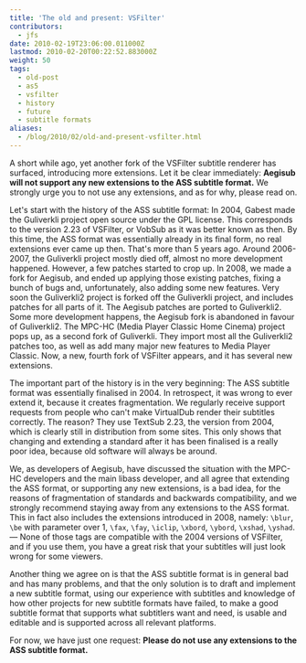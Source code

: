 ```yaml
---
title: 'The old and present: VSFilter'
contributors:
  - jfs
date: 2010-02-19T23:06:00.011000Z
lastmod: 2010-02-20T00:22:52.883000Z
weight: 50
tags:
  - old-post
  - as5
  - vsfilter
  - history
  - future
  - subtitle formats
aliases:
  - /blog/2010/02/old-and-present-vsfilter.html
---
```


A short while ago, yet another fork of the VSFilter subtitle renderer has surfaced, introducing more extensions. Let it be clear immediately: **Aegisub will not support any new extensions to the ASS subtitle format.** We strongly urge you to not use any extensions, and as for why, please read on.

Let's start with the history of the ASS subtitle format: In 2004, Gabest made the Guliverkli project open source under the GPL license. This corresponds to the version 2.23 of VSFilter, or VobSub as it was better known as then. By this time, the ASS format was essentially already in its final form, no real extensions ever came up then. That's more than 5 years ago. Around 2006-2007, the Guliverkli project mostly died off, almost no more development happened. However, a few patches started to crop up. In 2008, we made a fork for Aegisub, and ended up applying those existing patches, fixing a bunch of bugs and, unfortunately, also adding some new features. Very soon the Guliverkli2 project is forked off the Guliverkli project, and includes patches for all parts of it. The Aegisub patches are ported to Guliverkli2. Some more development happens, the Aegisub fork is abandoned in favour of Guliverkli2. The MPC-HC (Media Player Classic Home Cinema) project pops up, as a second fork of Guliverkli. They import most all the Guliverkli2 patches too, as well as add many major new features to Media Player Classic. Now, a new, fourth fork of VSFilter appears, and it has several new extensions.

The important part of the history is in the very beginning: The ASS subtitle format was essentially finalised in 2004. In retrospect, it was wrong to ever extend it, because it creates fragmentation. We regularly receive support requests from people who can't make VirtualDub render their subtitles correctly. The reason? They use TextSub 2.23, the version from 2004, which is clearly still in distribution from some sites. This only shows that changing and extending a standard after it has been finalised is a really poor idea, because old software will always be around.

We, as developers of Aegisub, have discussed the situation with the MPC-HC developers and the main libass developer, and all agree that extending the ASS format, or supporting any new extensions, is a bad idea, for the reasons of fragmentation of standards and backwards compatibility, and we strongly recommend staying away from any extensions to the ASS format. This in fact also includes the extensions introduced in 2008, namely: `\blur`, `\be` with parameter over 1, `\fax`, `\fay`, `\iclip`, `\xbord`, `\ybord`, `\xshad`, `\yshad`. — None of those tags are compatible with the 2004 versions of VSFilter, and if you use them, you have a great risk that your subtitles will just look wrong for some viewers.

Another thing we agree on is that the ASS subtitle format is in general bad and has many problems, and that the only solution is to draft and implement a new subtitle format, using our experience with subtitles and knowledge of how other projects for new subtitle formats have failed, to make a good subtitle format that supports what subtitlers want and need, is usable and editable and is supported across all relevant platforms.

For now, we have just one request: **Please do not use any extensions to the ASS subtitle format.**
